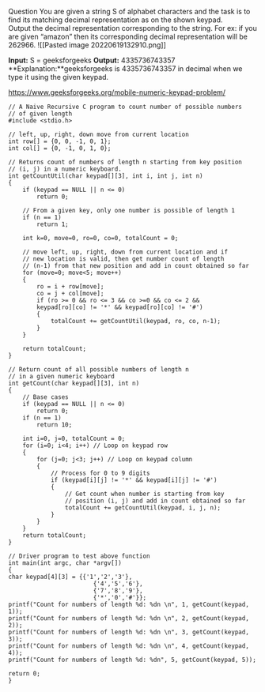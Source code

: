 Question 
	You are given a string S of alphabet characters and the task is to find its matching decimal representation as on the shown keypad. Output the decimal representation corresponding to the string. For ex: if you are given “amazon” then its corresponding decimal representation will be 262966.
![[Pasted image 20220619132910.png]]

**Input:**
S = geeksforgeeks
**Output:** 4335736743357
**Explanation:**geeksforgeeks is 4335736743357
in decimal when we type it using the given
keypad.

https://www.geeksforgeeks.org/mobile-numeric-keypad-problem/

```
// A Naive Recursive C program to count number of possible numbers
// of given length
#include <stdio.h>

// left, up, right, down move from current location
int row[] = {0, 0, -1, 0, 1};
int col[] = {0, -1, 0, 1, 0};

// Returns count of numbers of length n starting from key position
// (i, j) in a numeric keyboard.
int getCountUtil(char keypad[][3], int i, int j, int n)
{
	if (keypad == NULL || n <= 0)
		return 0;

	// From a given key, only one number is possible of length 1
	if (n == 1)
		return 1;

	int k=0, move=0, ro=0, co=0, totalCount = 0;

	// move left, up, right, down from current location and if
	// new location is valid, then get number count of length
	// (n-1) from that new position and add in count obtained so far
	for (move=0; move<5; move++)
	{
		ro = i + row[move];
		co = j + col[move];
		if (ro >= 0 && ro <= 3 && co >=0 && co <= 2 &&
		keypad[ro][co] != '*' && keypad[ro][co] != '#')
		{
			totalCount += getCountUtil(keypad, ro, co, n-1);
		}
	}

	return totalCount;
}

// Return count of all possible numbers of length n
// in a given numeric keyboard
int getCount(char keypad[][3], int n)
{
	// Base cases
	if (keypad == NULL || n <= 0)
		return 0;
	if (n == 1)
		return 10;

	int i=0, j=0, totalCount = 0;
	for (i=0; i<4; i++) // Loop on keypad row
	{
		for (j=0; j<3; j++) // Loop on keypad column
		{
			// Process for 0 to 9 digits
			if (keypad[i][j] != '*' && keypad[i][j] != '#')
			{
				// Get count when number is starting from key
				// position (i, j) and add in count obtained so far
				totalCount += getCountUtil(keypad, i, j, n);
			}
		}
	}
	return totalCount;
}

// Driver program to test above function
int main(int argc, char *argv[])
{
char keypad[4][3] = {{'1','2','3'},
						{'4','5','6'},
						{'7','8','9'},
						{'*','0','#'}};
printf("Count for numbers of length %d: %dn \n", 1, getCount(keypad, 1));
printf("Count for numbers of length %d: %dn \n", 2, getCount(keypad, 2));
printf("Count for numbers of length %d: %dn \n", 3, getCount(keypad, 3));
printf("Count for numbers of length %d: %dn \n", 4, getCount(keypad, 4));
printf("Count for numbers of length %d: %dn", 5, getCount(keypad, 5));

return 0;
}

```
